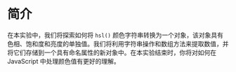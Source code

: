 # 简介

在本实验中，我们将探索如何将 `hsl()` 颜色字符串转换为一个对象，该对象具有色相、饱和度和亮度的单独值。我们将利用字符串操作和数组方法来提取数值，并将它们存储到一个具有命名属性的新对象中。在本实验结束时，你将对如何在 JavaScript 中处理颜色值有更好的理解。

